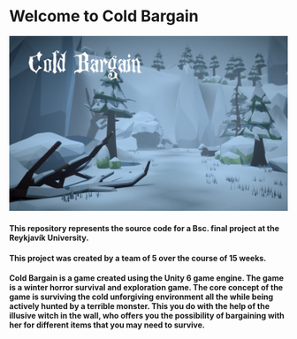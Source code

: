 

# Welcome to Cold Bargain
![Cover_photo](https://github.com/HermannHelgi/making-a-game-G13/blob/main/CoverPhoto.png "Cover Photo")
#### This repository represents the source code for a Bsc. final project at the Reykjavík University.
#### This project was created by a team of 5 over the course of 15 weeks. 
#### Cold Bargain is a game created using the Unity 6 game engine. The game is a winter horror survival and exploration game. The core concept of the game is surviving the cold unforgiving environment all the while being actively hunted by a terrible monster. This you do with the help of the illusive witch in the wall, who offers you the possibility of bargaining with her for different items that you may need to survive.


